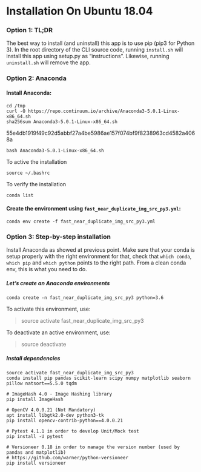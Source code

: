 Installation On Ubuntu 18.04
============================

### Option 1: TL;DR
The best way to install (and uninstall) this app is to use pip (pip3 for Python 3). 
In the root directory of the CLI source code, running `install.sh` will install this app using setup.py as “instructions”. 
Likewise, running `uninstall.sh` will remove the app.

### Option 2: Anaconda 
#### Install Anaconda: 
```
cd /tmp
curl -O https://repo.continuum.io/archive/Anaconda3-5.0.1-Linux-x86_64.sh
sha256sum Anaconda3-5.0.1-Linux-x86_64.sh
```
 55e4db1919f49c92d5abbf27a4be5986ae157f074bf9f8238963cd4582a4068a
```
bash Anaconda3-5.0.1-Linux-x86_64.sh
```
To active the installation
```
source ~/.bashrc
```
To verify the installation
```
conda list
```
#### Create the environment using `fast_near_duplicate_img_src_py3.yml`:
```
conda env create -f fast_near_duplicate_img_src_py3.yml
```

### Option 3: Step-by-step installation
Install Anaconda as showed at previous point.
Make sure that your conda is setup properly with the right environment
for that, check that `which conda`, `which pip` and `which python` points to the
right path. From a clean conda env, this is what you need to do.
##### Let’s create an Anaconda environments
```
conda create -n fast_near_duplicate_img_src_py3 python=3.6
```

 To activate this environment, use:
 > source activate fast_near_duplicate_img_src_py3

 To deactivate an active environment, use:
 > source deactivate

##### Install dependencies
```
source activate fast_near_duplicate_img_src_py3
conda install pip pandas scikit-learn scipy numpy matplotlib seaborn pillow natsort==5.5.0 tqdm

# ImageHash 4.0 - Image Hashing library
pip install ImageHash

# OpenCV 4.0.0.21 (Not Mandatory)
apt install libgtk2.0-dev python3-tk
pip install opencv-contrib-python==4.0.0.21

# Pytest 4.1.1 in order to develop Unit/Mock test
pip install -U pytest

# Versioneer 0.18 in order to manage the version number (used by pandas and matplotlib)
# https://github.com/warner/python-versioneer
pip install versioneer

```